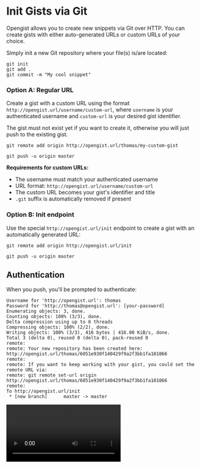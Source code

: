 # Init Gists via Git

Opengist allows you to create new snippets via Git over HTTP. You can create gists with either auto-generated URLs or custom URLs of your choice.

Simply init a new Git repository where your file(s) is/are located:

```shell
git init
git add .
git commit -m "My cool snippet"
```

### Option A: Regular URL

Create a gist with a custom URL using the format `http://opengist.url/username/custom-url`, where `username` is your authenticated username and `custom-url` is your desired gist identifier.

The gist must not exist yet if you want to create it, otherwise you will just push to the existing gist.

```shell
git remote add origin http://opengist.url/thomas/my-custom-gist

git push -u origin master
```

**Requirements for custom URLs:**
- The username must match your authenticated username
- URL format: `http://opengist.url/username/custom-url`
- The custom URL becomes your gist's identifier and title
- `.git` suffix is automatically removed if present

### Option B: Init endpoint

Use the special `http://opengist.url/init` endpoint to create a gist with an automatically generated URL:

```shell
git remote add origin http://opengist.url/init

git push -u origin master
```

## Authentication

When you push, you'll be prompted to authenticate:

```shell
Username for 'http://opengist.url': thomas
Password for 'http://thomas@opengist.url': [your-password]
Enumerating objects: 3, done.
Counting objects: 100% (3/3), done.
Delta compression using up to 8 threads
Compressing objects: 100% (2/2), done.
Writing objects: 100% (3/3), 416 bytes | 416.00 KiB/s, done.
Total 3 (delta 0), reused 0 (delta 0), pack-reused 0
remote:
remote: Your new repository has been created here: http://opengist.url/thomas/6051e930f140429f9a2f3bb1fa101066
remote:
remote: If you want to keep working with your gist, you could set the remote URL via:
remote: git remote set-url origin http://opengist.url/thomas/6051e930f140429f9a2f3bb1fa101066
remote:
To http://opengist.url/init
 * [new branch]      master -> master
```

<video controls="controls" src="https://github.com/thomiceli/opengist/assets/27960254/3fe1a0ba-b638-4928-83a1-f38e46fea066" />